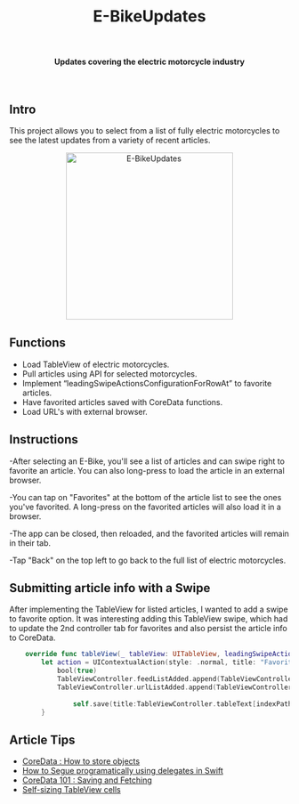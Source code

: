 <h1 align="center"> E-BikeUpdates </h1> <br>

<h4 align="center">Updates covering the electric motorcycle industry</h4> <br>
 

## Intro

This project allows you to select from a list of fully electric motorcycles to see the latest updates from a variety of recent articles. 

<p align="center">
  <img alt="E-BikeUpdates" title="E-BikeUpdates" src="screenshots/ebike2.gif" width=300>
</p>

## Functions 
* Load TableView of electric motorcycles. 
* Pull articles using API for selected motorcycles. 
* Implement “leadingSwipeActionsConfigurationForRowAt” to favorite articles.
* Have favorited articles saved with CoreData functions. 
* Load URL's with external browser. 

## Instructions
-After selecting an E-Bike, you'll see a list of articles and can swipe right to favorite an article. You can also long-press to load the article in an external browser. 

-You can tap on "Favorites" at the bottom of the article list to see the ones you've favorited. A long-press on the favorited articles will also load it in a browser. 

-The app can be closed, then reloaded, and the favorited articles will remain in their tab. 

-Tap "Back" on the top left to go back to the full list of electric motorcycles. 

## Submitting article info with a Swipe

After implementing the TableView for listed articles, I wanted to add a swipe to favorite option. It was interesting adding this TableView swipe, which had to update the 2nd controller tab for favorites and also persist the article info to CoreData.

``` swift
    override func tableView(_ tableView: UITableView, leadingSwipeActionsConfigurationForRowAt indexPath: IndexPath) -> UISwipeActionsConfiguration? {
        let action = UIContextualAction(style: .normal, title: "Favorite") { (action, view, bool) in
            bool(true)
            TableViewController.feedListAdded.append(TableViewController.tableText[indexPath.row])
            TableViewController.urlListAdded.append(TableViewController.urlList[indexPath.row])
            
                self.save(title:TableViewController.tableText[indexPath.row], url:TableViewController.urlList[indexPath.row])
        }
 ```

## Article Tips

* <a href="http://www.kaleidosblog.com/swift-core-data-how-to-store-objects" target="_blank">CoreData : How to store objects</a><br>
* <a href="https://medium.com/@jacqschweiger/how-to-segue-programmatically-using-delegates-in-swift-e333a9800f5" target="_blank">How to Segue programatically using delegates in Swift</a><br>
* <a href="https://www.codementor.io/codementorteam/core-data-tutorial-saving-and-fetching-pdphdmh50" target="_blank">CoreData 101 : Saving and Fetching</a><br>
* <a href="https://www.raywenderlich.com/1067-self-sizing-table-view-cells" target="_blank" >Self-sizing TableView cells</a>

